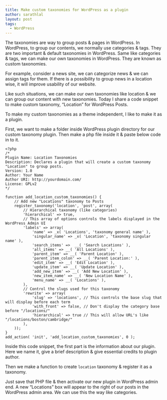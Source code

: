 ```yaml
---
title: Make custom taxonomies for WordPress as a plugin
author: sarathlal
layout: post
tags:
  - WordPress
---
```

The taxonomies are way to group posts & pages in WordPress. In WordPress, to group our contents, we normally use categories & tags. They are two important & default taxonomies in WordPress. Same like categories & tags, we can make our own taxonomies in WordPress. They are known as custom taxonomies.

For example, consider a news site, we can categorize news & we can assign tags for them. If there is a possibility to group news in a location wise, it will improve usability of our website.

Like such situations, we can make our own taxonomies like location & we can group our content with new taxonomies. Today I share a code snippet to make custom taxonomy, &#8220;Location&#8221; for WordPress Posts.

To make my custom taxonomies as a theme independent, I like to make it as a plugin.

First, we want to make a folder inside WordPress plugin directory for our custom taxonomy plugin. Then make a php file inside it & paste below code in to it.

    <?php
    /*
    Plugin Name: Location Taxonomies
    Description: Declares a plugin that will create a custom taxonomy "Location" to group posts.
    Version: 1.0
    Author: Your Name
    Author URI: http://yourdomain.com/
    License: GPLv2
    */

    function add_location_custom_taxonomies() {
        // Add new "Locations" taxonomy to Posts
        register_taxonomy('location', 'post', array(
            // Hierarchical taxonomy (like categories)
            'hierarchical' => true,
            // This array of options controls the labels displayed in the WordPress Admin UI
            'labels' => array(
                'name' => _x( 'Locations', 'taxonomy general name' ),
                'singular_name' => _x( 'Location', 'taxonomy singular name' ),
                'search_items' =>  __( 'Search Locations' ),
                'all_items' => __( 'All Locations' ),
                'parent_item' => __( 'Parent Location' ),
                'parent_item_colon' => __( 'Parent Location:' ),
                'edit_item' => __( 'Edit Location' ),
                'update_item' => __( 'Update Location' ),
                'add_new_item' => __( 'Add New Location' ),
                'new_item_name' => __( 'New Location Name' ),
                'menu_name' => __( 'Locations' ),
            ),
            // Control the slugs used for this taxonomy
            'rewrite' => array(
                'slug' => 'locations', // This controls the base slug that will display before each term
                'with_front' => false, // Don't display the category base before "/locations/"
                'hierarchical' => true // This will allow URL's like "/locations/boston/cambridge/"
            ),
        ));
    }
    add_action( 'init', 'add_location_custom_taxonomies', 0 );

Inside this code snippet, the first part is the information about our plugin. Here we name it, give a brief description & give essential credits to plugin author.

Then we make a function to create `location` taxonomy & register it as a taxonomy.

Just save that PHP file & then activate our new plugin in WordPress admin end. A new &ldquo;Locations&rdquo; box will appear to the right of our posts in the WordPress admin area. We can use this the way like categories.
